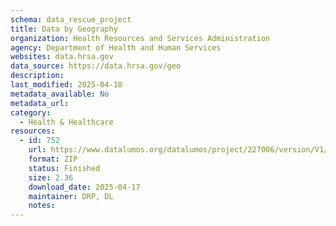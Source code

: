 ```yaml
---
schema: data_rescue_project 
title: Data by Geography
organization: Health Resources and Services Administration
agency: Department of Health and Human Services
websites: data.hrsa.gov
data_source: https://data.hrsa.gov/geo
description: 
last_modified: 2025-04-18
metadata_available: No
metadata_url: 
category:
  - Health & Healthcare 
resources:
  - id: 752
    url: https://www.datalumos.org/datalumos/project/227006/version/V1/view
    format: ZIP
    status: Finished
    size: 2.36
    download_date: 2025-04-17
    maintainer: DRP, DL
    notes: 
---
```

